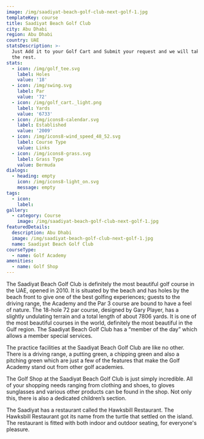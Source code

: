 ```yaml
---
image: /img/saadiyat-beach-golf-club-next-golf-1.jpg
templateKey: course
title: Saadiyat Beach Golf Club
city: Abu Dhabi
region: Abu Dhabi
country: UAE
statsDescription: >-
  Just Add it to your Golf Cart and Submit your request and we will take care of
  the rest.
stats:
  - icon: /img/golf_tee.svg
    label: Holes
    value: '18'
  - icon: /img/swing.svg
    label: Par
    value: '72'
  - icon: /img/golf_cart._light.png
    label: Yards
    value: '6733'
  - icon: /img/icons8-calendar.svg
    label: Established
    value: '2009'
  - icon: /img/icons8-wind_speed_48_52.svg
    label: Course Type
    value: Links
  - icon: /img/icons8-grass.svg
    label: Grass Type
    value: Bermuda
dialogs:
  - heading: empty
    icon: /img/icons8-light_on.svg
    message: empty
tags:
  - icon:
    label:
gallery:
  - category: Course
    image: /img/saadiyat-beach-golf-club-next-golf-1.jpg
featuredDetails:
  description: Abu Dhabi
  image: /img/saadiyat-beach-golf-club-next-golf-1.jpg
  name: Saadiyat Beach Golf Club
courseType:
  - name: Golf Academy
amenities:
  - name: Golf Shop
---
```

The Saadiyat Beach Golf Club is definitely the most beautiful golf course in the UAE, opened in 2010. It is situated by the beach and has holes by the beach front to give one of the best golfing experiences; guests to the driving range, the Academy and the Par 3 course are bound to have a feel of nature. The 18-hole 72 par course, designed by Gary Player, has a slightly undulating terrain and a total length of about 7806 yards. It is one of the most beautiful courses in the world, definitely the most beautiful in the Gulf region. The Saadiyat Beach Golf Club has a “member of the day” which allows a member special services.

The practice facilities at the Saadiyat Beach Golf Club are like no other. There is a driving range, a putting green, a chipping green and also a pitching green which are just a few of the features that make the Golf Academy stand out from other golf academies.

The Golf Shop at the Saadiyat Beach Golf Club is just simply incredible. All of your shopping needs ranging from clothing and shoes, to gloves sunglasses and various other products can be found in the shop. Not only this, there is also a dedicated children’s section.

The Saadiyat has a restaurant called the Hawksbill Restaurant. The Hawksbill Restaurant got its name from the turtle that settled on the island. The restaurant is fitted with both indoor and outdoor seating, for everyone's pleasure.
